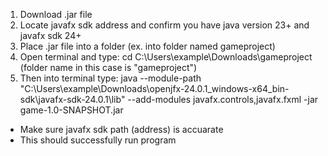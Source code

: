 1. Download .jar file
2. Locate javafx sdk address and confirm you have java version 23+ and javafx sdk 24+
3. Place .jar file into a folder (ex. into folder named gameproject)
4. Open terminal and type: cd C:\Users\example\Downloads\gameproject (folder name in this case is "gameproject")
5. Then into terminal type: java --module-path "C:\Users\example\Downloads\openjfx-24.0.1_windows-x64_bin-sdk\javafx-sdk-24.0.1\lib" --add-modules javafx.controls,javafx.fxml -jar game-1.0-SNAPSHOT.jar
* Make sure javafx sdk path (address) is accuarate 
* This should successfully run program 
